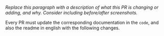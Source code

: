 *Replace this paragraph with a description of what this PR is changing or adding, and why. Consider including before/after screenshots.*

Every PR must update the corresponding documentation in the `code`, and also the readme in english with the following changes.

